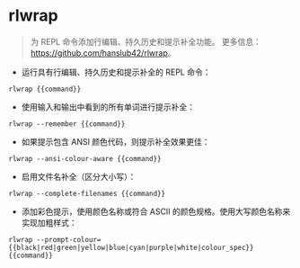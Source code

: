 # rlwrap

> 为 REPL 命令添加行编辑、持久历史和提示补全功能。
> 更多信息：<https://github.com/hanslub42/rlwrap>。

- 运行具有行编辑、持久历史和提示补全的 REPL 命令：

`rlwrap {{command}}`

- 使用输入和输出中看到的所有单词进行提示补全：

`rlwrap --remember {{command}}`

- 如果提示包含 ANSI 颜色代码，则提示补全效果更佳：

`rlwrap --ansi-colour-aware {{command}}`

- 启用文件名补全（区分大小写）：

`rlwrap --complete-filenames {{command}}`

- 添加彩色提示，使用颜色名称或符合 ASCII 的颜色规格。使用大写颜色名称来实现加粗样式：

`rlwrap --prompt-colour={{black|red|green|yellow|blue|cyan|purple|white|colour_spec}} {{command}}`